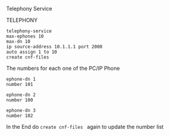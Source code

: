 Telephony Service 

TELEPHONY
```
telephony-service
max-ephones 10
max-dn 10
ip source-address 10.1.1.1 port 2000
auto assign 1 to 10
create cnf-files 
```

The numbers for each one of the PC/IP Phone

```
ephone-dn 1
number 101

ephone-dn 2
number 100

ephone-dn 3
number 102

```

In the End do `create cnf-files ` again to update the number list


